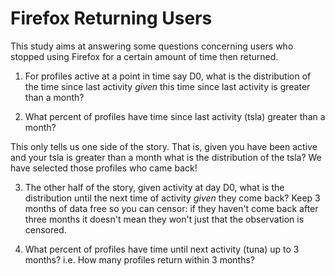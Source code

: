 # Firefox Returning Users

This study aims at answering some questions concerning users who stopped using Firefox for a certain amount of time then returned.

1. For profiles active at a point in time say D0, what is the distribution of the time since last activity *given* this time since last activity is greater than a month?

2. What percent of profiles have time since last activity (tsla) greater than a month?

This only tells us one side of the story. That is, given you have been active and your tsla is greater than a month what is the distribution of the tsla? We have selected those profiles who came back!

3. The other half of the story, given activity at day D0, what is the distribution until the next time of activity *given* they come back? Keep 3 months of data free so you can censor: if they haven't come back after three months it doesn't mean they won't just that the observation is censored.

4. What percent of profiles have time until next activity (tuna) up to 3 months? i.e. How many profiles return within 3 months?


